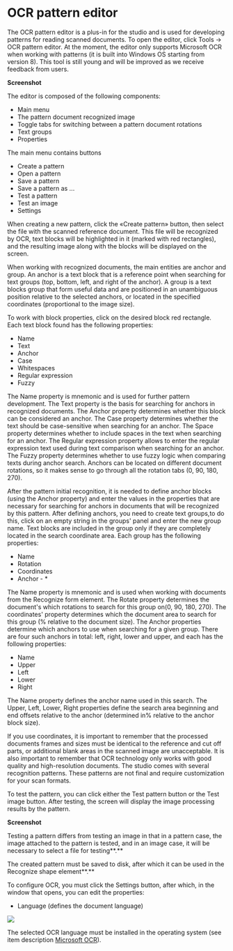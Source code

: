 # OCR pattern editor

The OCR pattern editor is a plus-in for the studio and is used for developing patterns for reading scanned documents. To open the editor, click Tools -> OCR pattern editor. At the moment, the editor only supports Microsoft OCR when working with patterns (it is built into Windows OS starting from version 8). This tool is still young and will be improved as we receive feedback from users.

**Screenshot**


The editor is composed of the following components:

* Main menu
* The pattern document recognized image
* Toggle tabs for switching between a pattern document rotations
* Text groups
* Properties

The main menu contains buttons

* Create a pattern
* Open a pattern
* Save a pattern
* Save a pattern as ...
* Test a pattern
* Test an image
* Settings

When creating a new pattern, click the «Create pattern» button, then select the file with the scanned reference document. This file will be recognized by OCR, text blocks will be highlighted in it (marked with red rectangles), and the resulting image along with the blocks will be displayed on the screen.

When working with recognized documents, the main entities are anchor and group. An anchor is a text block that is a reference point when searching for text groups (top, bottom, left, and right of the anchor). A group is a text blocks group that form useful data and are positioned in an unambiguous position relative to the selected anchors, or located in the specified coordinates (proportional to the image size).

To work with block properties, click on the desired block red rectangle. Each text block found has the following properties:

* Name
* Text
* Anchor
* Case
* Whitespaces
* Regular expression
* Fuzzy

The Name property is mnemonic and is used for further pattern development. The Text property is the basis for searching for anchors in recognized documents. The Anchor property determines whether this block can be considered an anchor. The Case property determines whether the text should be case-sensitive when searching for an anchor. The Space property determines whether to include spaces in the text when searching for an anchor. The Regular expression property allows to enter the regular expression text used during text comparison when searching for an anchor. The Fuzzy property determines whether to use fuzzy logic when comparing texts during anchor search. Anchors can be located on different document rotations, so it makes sense to go through all the rotation tabs (0, 90, 180, 270).

After the pattern initial recognition, it is needed to define anchor blocks (using the Anchor property) and enter the values in the properties that are necessary for searching for anchors in documents that will be recognized by this pattern. After defining anchors, you need to create text groups,to do this, click on an empty string in the groups' panel and enter the new group name. Text blocks are included in the group only if they are completely located in the search coordinate area. Each group has the following properties:

* Name
* Rotation
* Coordinates
* Anchor - \*

The Name property is mnemonic and is used when working with documents from the Recognize form element. The Rotate property determines the document's which rotations to search for this group on(0, 90, 180, 270). The coordinates' property determines which the document area to search for this group (% relative to the document size). The Anchor properties determine which anchors to use when searching for a given group. There are four such anchors in total: left, right, lower and upper, and each has the following properties:

* Name
* Upper
* Left
* Lower
* Right

The Name property defines the anchor name used in this search. The Upper, Left, Lower, Right properties define the search area beginning and end offsets relative to the anchor (determined in% relative to the anchor block size).

If you use coordinates, it is important to remember that the processed documents frames and sizes must be identical to the reference and cut off parts, or additional blank areas in the scanned image are unacceptable. It is also important to remember that OCR technology only works with good quality and high-resolution documents. The studio comes with several recognition patterns. These patterns are not final and require customization for your scan formats.

To test the pattern, you can click either the Test pattern button or the Test image button. After testing, the screen will display the image processing results by the pattern.

**Screenshot**

Testing a pattern differs from testing an image in that in a pattern case, the image attached to the pattern is tested, and in an image case, it will be necessary to select a file for testing**.**

The created pattern must be saved to disk, after which it can be used in the Recognize shape element**.**

To configure OCR, you must click the Settings button, after which, in the window that opens, you can edit the properties:

* Language (defines the document language)

![](../../.gitbook/assets/bn\_2.JPG)

The selected OCR language must be installed in the operating system (see item description  [Microsoft OCR](https://rondem.gitbook.io/-rpa-eng/els\_ocr/microsoft-ocr)).
